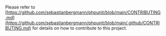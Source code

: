 Please refer to [https://github.com/sebastianbergmann/phpunit/blob/main/CONTRIBUTING.md](https://github.com/sebastianbergmann/phpunit/blob/main/.github/CONTRIBUTING.md) for details on how to contribute to this project.
